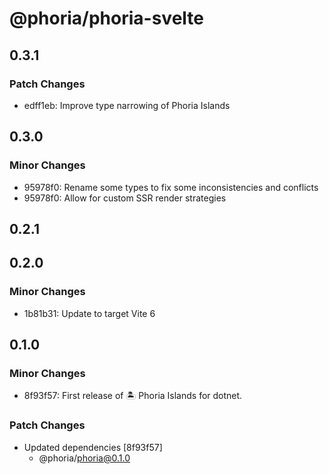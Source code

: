 # @phoria/phoria-svelte

## 0.3.1

### Patch Changes

- edff1eb: Improve type narrowing of Phoria Islands

## 0.3.0

### Minor Changes

- 95978f0: Rename some types to fix some inconsistencies and conflicts
- 95978f0: Allow for custom SSR render strategies

## 0.2.1

## 0.2.0

### Minor Changes

- 1b81b31: Update to target Vite 6

## 0.1.0

### Minor Changes

- 8f93f57: First release of 🏝️ Phoria Islands for dotnet.

### Patch Changes

- Updated dependencies [8f93f57]
  - @phoria/phoria@0.1.0

